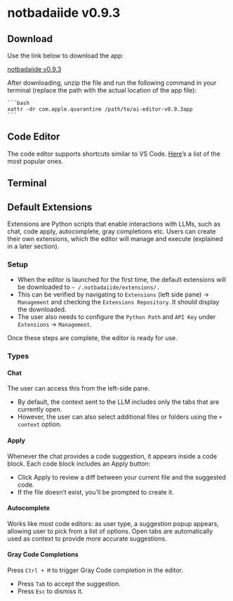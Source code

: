 # notbadaiide v0.9.3

## Download

Use the link below to download the app:

[notbadaiide v0.9.3](https://drive.google.com/file/d/15y4yP5h8VkHg-PVIqQN9Tr3zKMpTOaip/view?usp=sharing)

After downloading, unzip the file and run the following command in your terminal (replace the path with the actual location of the app file):

````
```bash
xattr -dr com.apple.quarantine /path/to/ai-editor-v0.9.3app
```
````

## Code Editor

The code editor supports shortcuts similar to VS
Code. [Here](https://github.com/hnipun/aiide-docs/blob/main/code_editing_shortcuts.md)’s a list of the most popular ones.

## Terminal

## Default Extensions

Extensions are Python scripts that enable interactions with LLMs, such as chat, code apply, autocomplete, gray
completions etc. Users can create their own extensions, which the editor will manage and execute (explained in a later
section).

### Setup

- When the editor is launched for the first time, the default extensions will be downloaded to `~
  /.notbadaiide/extensions/.`
- This can be verified by navigating to `Extensions` (left side pane) → `Management` and checking the
  `Extensions Repository`. It should display the downloaded.
- The user also needs to configure the `Python Path` and `API Key` under `Extensions` → `Management`.

Once these steps are complete, the editor is ready for use.

### Types

#### Chat

The user can access this from the left-side pane.

- By default, the context sent to the LLM includes only the tabs that are currently open.
- However, the user can also select additional files or folders using the `+ context` option.

#### Apply

Whenever the chat provides a code suggestion, it appears inside a code block.
Each code block includes an Apply button:

- Click Apply to review a diff between your current file and the suggested code.
- If the file doesn’t exist, you’ll be prompted to create it.

#### Autocomplete

Works like most code editors: as user type, a suggestion popup appears, allowing user to pick from a list of
options. Open tabs are automatically used as context to provide more accurate suggestions.

#### Gray Code Completions

Press `Ctrl + M` to trigger Gray Code completion in the editor.

- Press `Tab` to accept the suggestion.
- Press `Esc` to dismiss it.

